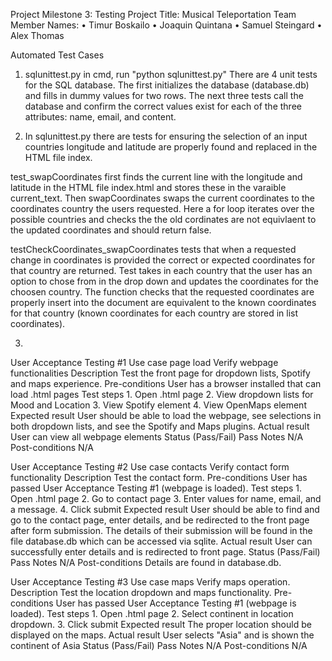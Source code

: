 Project Milestone 3: Testing
Project Title: Musical Teleportation
Team Member Names:
    • Timur Boskailo
	• Joaquin Quintana
    • Samuel Steingard
	• Alex Thomas

Automated Test Cases
1. sqlunittest.py
    in cmd, run "python sqlunittest.py"
    There are 4 unit tests for the SQL database.
    The first initializes the database (database.db) and fills in dummy values for two rows. The next three tests call the database and confirm the correct values exist for each of the three attributes: name, email, and content.

2. In sqlunittest.py there are tests for ensuring the selection of an input countries longitude and latitude are properly found and replaced in the HTML file index. 

test_swapCoordinates first finds the current line with the longitude and latitude in the HTML file index.html and stores these in the varaible current_text. Then swapCoordinates swaps the current coordinates to the coordinates country the users requested. Here a for loop iterates over the possible countries and checks the the old cordinates are not equivlaent to the updated coordinates and should return false. 

testCheckCoordinates_swapCoordinates tests that when a requested change in coordinates is provided the correct or expected coordinates for that country are returned. Test takes in each country that the user has an option to chose from in the drop down and updates the coordinates for the choosen country. The function checks that the requested coordinates are properly insert into the document are equivalent to the known coordinates for that country (known coordinates for each country are stored in list coordinates).

3.

User Acceptance Testing #1
Use case page load
    Verify webpage functionalities
Description
    Test the front page for dropdown lists, Spotify and maps experience.
Pre-conditions
    User has a browser installed that can load .html pages
Test steps
    1. Open .html page
    2. View dropdown lists for Mood and Location
    3. View Spotify element
    4. View OpenMaps element
Expected result
    User should be able to load the webpage, see selections in both dropdown lists, and see the Spotify and Maps plugins.
Actual result
    User can view all webpage elements
Status (Pass/Fail)
    Pass
Notes
    N/A
Post-conditions
    N/A

User Acceptance Testing #2
Use case contacts
    Verify contact form functionality
Description
    Test the contact form.
Pre-conditions
    User has passed User Acceptance Testing #1 (webpage is loaded).
Test steps
    1. Open .html page
    2. Go to contact page
    3. Enter values for name, email, and a message.
    4. Click submit
Expected result
    User should be able to find and go to the contact page, enter details, and be redirected to the front page after form submission. The details of their submission will be found in the file database.db which can be accessed via sqlite.
Actual result
    User can successfully enter details and is redirected to front page. 
Status (Pass/Fail)
    Pass
Notes
    N/A
Post-conditions
    Details are found in database.db.

User Acceptance Testing #3
Use case maps
    Verify maps operation.
Description
    Test the location dropdown and maps functionality.
Pre-conditions
    User has passed User Acceptance Testing #1 (webpage is loaded).
Test steps
    1. Open .html page
    2. Select continent in location dropdown.
    3. Click submit
Expected result
    The proper location should be displayed on the maps.
Actual result
    User selects "Asia" and is shown the continent of Asia
Status (Pass/Fail)
    Pass
Notes
    N/A
Post-conditions
    N/A